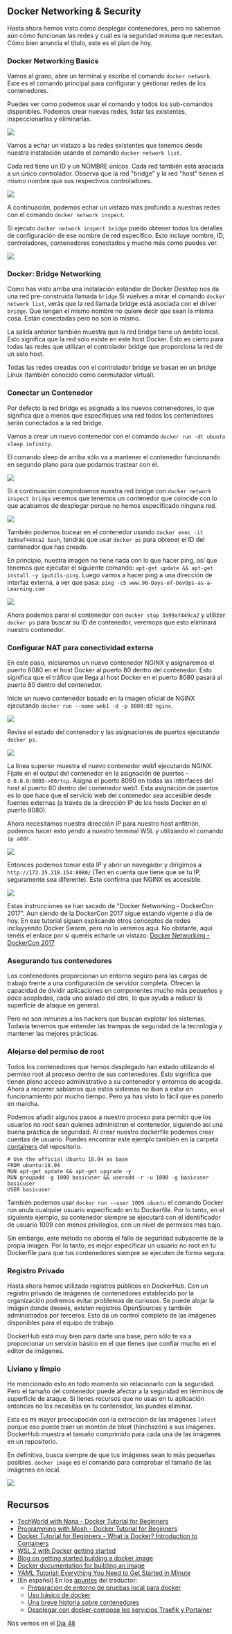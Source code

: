## Docker Networking & Security

Hasta ahora hemos visto como desplegar contenedores, pero no sabemos aún cómo funcionan las redes y cuál es la seguridad mínima que necesitan. Cómo bien anuncia el título, este es el plan de hoy.

### Docker Networking Basics

Vamos al grano, abre un terminal y escribe el comando `docker network`. Este es el comando principal para configurar y gestionar redes de los contenedores.

Puedes ver como podemos usar el comando y todos los sub-comandos disponibles. Podemos crear nuevas redes, listar las existentes, inspeccionarlas y eliminarlas.

![](Images/Day47_Containers1.png)

Vamos a echar un vistazo a las redes existentes que tenemos desde nuestra instalación usando el comando `docker network list`.

Cada red tiene un ID y un NOMBRE únicos. Cada red también está asociada a un único controlador. Observa que la red "bridge" y la red "host" tienen el mismo nombre que sus respectivos controladores.

![](Images/Day47_Containers2.png)

A continuación, podemos echar un vistazo más profundo a nuestras redes con el comando `docker network inspect`.

Si ejecuto `docker network inspect bridge` puedo obtener todos los detalles de configuración de ese nombre de red específico. Esto incluye nombre, ID, controladores, contenedores conectados y mucho más como puedes ver.

![](Images/Day47_Containers3.png)

### Docker: Bridge Networking

Como has visto arriba una instalación estándar de Docker Desktop nos da una red pre-construida llamada `bridge` Si vuelves a mirar el comando `docker network list`, verás que la red llamada bridge está asociada con el driver `bridge`. Que tengan el mismo nombre no quiere decir que sean la misma cosa. Están conectadas pero no son lo mismo.

La salida anterior también muestra que la red bridge tiene un ámbito local. Esto significa que la red sólo existe en este host Docker. Esto es cierto para todas las redes que utilizan el controlador bridge que proporciona la red de un solo host.

Todas las redes creadas con el controlador bridge se basan en un bridge Linux (también conocido como conmutador virtual).

### Conectar un Contenedor

Por defecto la red bridge es asignada a los nuevos contenedores, lo que significa que a menos que especifiques una red todos los contenedores serán conectados a la red bridge.

Vamos a crear un nuevo contenedor con el comando `docker run -dt ubuntu sleep infinity`.

El comando sleep de arriba sólo va a mantener el contenedor funcionando en segundo plano para que podamos trastear con él.

![](Images/Day47_Containers4.png)

Si a continuación comprobamos nuestra red bridge con `docker network inspect bridge` veremos que tenemos un contenedor que coincide con lo que acabamos de desplegar porque no hemos especificado ninguna red.

![](Images/Day47_Containers5.png)

También podemos bucear en el contenedor usando `docker exec -it 3a99af449ca2 bash`, tendrás que usar `docker ps` para obtener el ID del contenedor que has creado.

En principio, nuestra imagen no tiene nada con lo que hacer ping, así que tenemos que ejecutar el siguiente comando: `apt-get update && apt-get install -y iputils-ping`. Luego vamos a hacer ping a una dirección de interfaz externa, a ver que pasa: `ping -c5 www.90-Days-of-DevOps-as-a-Learning.com`

![](Images/Day47_Containers6.png)

Ahora podemos parar el contenedor con `docker stop 3a99af449ca2` y utilizar `docker ps` para buscar su ID de contenedor, veremops que esto eliminará nuestro contenedor.

### Configurar NAT para conectividad externa

En este paso, iniciaremos un nuevo contenedor NGINX y asignaremos el puerto 8080 en el host Docker al puerto 80 dentro del contenedor. Esto significa que el tráfico que llega al host Docker en el puerto 8080 pasará al puerto 80 dentro del contenedor.

Inicie un nuevo contenedor basado en la imagen oficial de NGINX ejecutando `docker run --name web1 -d -p 8080:80 nginx`.

![](Images/Day47_Containers7.png)

Revise el estado del contenedor y las asignaciones de puertos ejecutando `docker ps`.

![](Images/Day47_Containers8.png)

La línea superior muestra el nuevo contenedor web1 ejecutando NGINX. Fíjate en el output del contenedor en la asignación de puertos - `0.0.0.0:8080->80/tcp`. Asigna el puerto 8080 en todas las interfaces del host al puerto 80 dentro del contenedor web1. Esta asignación de puertos es lo que hace que el servicio web del contenedor sea accesible desde fuentes externas (a través de la dirección IP de los hosts Docker en el puerto 8080).

Ahora necesitamos nuestra dirección IP para nuestro host anfitrión, podemos hacer esto yendo a nuestro terminal WSL y utilizando el comando `ip addr`.

![](Images/Day47_Containers9.png)

Entonces podemos tomar esta IP y abrir un navegador y dirigirnos a `http://172.25.218.154:8080/` (Ten en cuenta que tiene que se tu IP, seguramente sea diferente). Esto confirma que NGINX es accesible.

![](Images/Day47_Containers10.png)

Estas instrucciones se han sacado de "Docker Networking - DockerCon 2017". Aun siendo de la DockerCon 2017 sigue estando vigente a día de hoy. En ese tutorial siguen explicando otros conceptos de redes incluyyendo Docker Swarm, pero no lo veremos aquí. No obstante, aquí tenéis el enlace por si queréis echarle un vistazo: [Docker Networking - DockerCon 2017](https://github.com/docker/labs/tree/master/dockercon-us-2017/docker-networking) 

### Asegurando tus contenedores

Los contenedores proporcionan un entorno seguro para las cargas de trabajo frente a una configuración de servidor completa. Ofrecen la capacidad de dividir aplicaciones en componentes mucho más pequeños y poco acoplados, cada uno aislado del otro, lo que ayuda a reducir la superficie de ataque en general.

Pero no son inmunes a los hackers que buscan explotar los sistemas. Todavía tenemos que entender las trampas de seguridad de la tecnología y mantener las mejores prácticas.

### Alejarse del permiso de root

Todos los contenedores que hemos desplegado han estado utilizando el permiso root al proceso dentro de sus contenedores. Esto significa que tienen pleno acceso administrativo a su contenedor y entornos de acogida. Ahora a recorrer sabíamos que estos sistemas no iban a estar en funcionamiento por mucho tiempo. Pero ya has visto lo fácil que es ponerlo en marcha.

Podemos añadir algunos pasos a nuestro proceso para permitir que los usuarios no root sean quienes administren el contenedor, siguiendo así una buena práctica de seguridad. Al crear nuestro dockerfile podemos crear cuentas de usuario. Puedes encontrar este ejemplo también en la carpeta [containers](containers) del repositorio.

```
# Use the official Ubuntu 18.04 as base
FROM ubuntu:18.04
RUN apt-get update && apt-get upgrade -y
RUN groupadd -g 1000 basicuser && useradd -r -u 1000 -g basicuser basicuser
USER basicuser
```

También podemos usar `docker run --user 1009 ubuntu` el comando Docker run anula cualquier usuario especificado en tu Dockerfile. Por lo tanto, en el siguiente ejemplo, su contenedor siempre se ejecutará con el identificador de usuario 1009 con menos privilegios, con un nivel de permisos más bajo.

Sin embargo, este método no aborda el fallo de seguridad subyacente de la propia imagen. Por lo tanto, es mejor especificar un usuario no root en tu Dockerfile para que tus contenedores siempre se ejecuten de forma segura.

### Registro Privado

Hasta ahora hemos utilizado registros públicos en DockerHub. Con un registro privado de imágenes de contenedores establecido por la organización podremos evitar problemas de curiosos. Se puede alojar la imágen donde desees, existen registros OpenSources y también administrados por terceros. Esto da un control completo de las imágenes disponibles para el equipo de trabajo.

DockerHub está muy bien para darte una base, pero sólo te va a proporcionar un servicio básico en el que tienes que confiar mucho en el editor de imágenes.

### Liviano y limpio

He mencionado esto en todo momento sin relacionarlo con la seguridad. Pero el tamaño del contenedor puede afectar a la seguridad en términos de superficie de ataque. Si tienes recursos que no usas en tu aplicación entonces no los necesitas en tu contenedor, los puedes eliminar.

Esta es mi mayor preocupación con la extracción de las imágenes `latest` porque eso puede traer un montón de bloat (hinchazón) a sus imágenes. DockerHub muestra el tamaño comprimido para cada una de las imágenes en un repositorio.

En definitiva, busca siempre de que tus imágenes sean lo más pequeñas posibles. `docker image` es el comando para comprobar el tamaño de las imágenes en local.

![](Images/Day47_Containers11.png)

## Recursos

- [TechWorld with Nana - Docker Tutorial for Beginners](https://www.youtube.com/watch?v=3c-iBn73dDE)
- [Programming with Mosh - Docker Tutorial for Beginners](https://www.youtube.com/watch?v=pTFZFxd4hOI)
- [Docker Tutorial for Beginners - What is Docker? Introduction to Containers](https://www.youtube.com/watch?v=17Bl31rlnRM&list=WL&index=128&t=61s)
- [WSL 2 with Docker getting started](https://www.youtube.com/watch?v=5RQbdMn04Oc)
- [Blog on getting started building a docker image](https://stackify.com/docker-build-a-beginners-guide-to-building-docker-images/)
- [Docker documentation for building an image](https://docs.docker.com/develop/develop-images/dockerfile_best-practices/)
- [YAML Tutorial: Everything You Need to Get Started in Minute](https://www.cloudbees.com/blog/yaml-tutorial-everything-you-need-get-started)
- [En español] En los [apuntes](https://vergaracarmona.es/apuntes/) del traductor:
  - [Preparación de entorno de pruebas local para docker](https://vergaracarmona.es/preparacion-de-entorno-de-pruebas-local-para-docker/)
  - [Uso básico de docker](https://vergaracarmona.es/uso-basico-de-docker/)
  - [Una breve historia sobre contenedores](https://vergaracarmona.es/breve-historia-de-contenedores/)
  - [Desplegar con docker-compose los servicios Traefik y Portainer](https://vergaracarmona.es/desplegar-con-docker-compose-los-servicios-traefik-y-portainer/)

Nos vemos en el [Día 48](day48.md)

